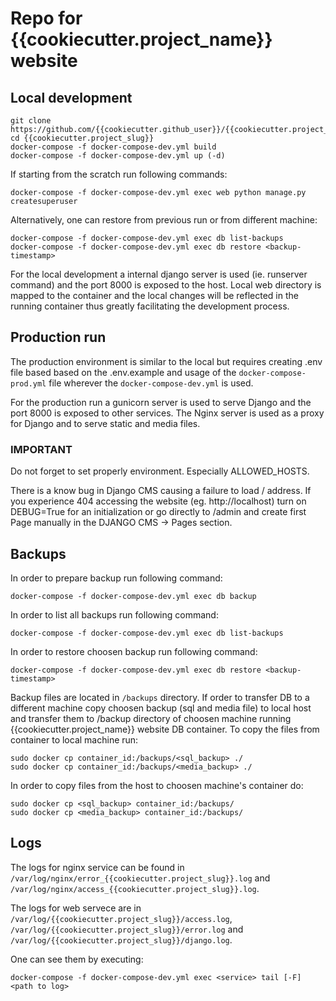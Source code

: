 # Repo for {{cookiecutter.project_name}} website

## Local development

```
git clone https://github.com/{{cookiecutter.github_user}}/{{cookiecutter.project_slug}}
cd {{cookiecutter.project_slug}}
docker-compose -f docker-compose-dev.yml build
docker-compose -f docker-compose-dev.yml up (-d)
```

If starting from the scratch run following commands:
```
docker-compose -f docker-compose-dev.yml exec web python manage.py createsuperuser
```

Alternatively, one can restore from previous run or from different machine:
```
docker-compose -f docker-compose-dev.yml exec db list-backups
docker-compose -f docker-compose-dev.yml exec db restore <backup-timestamp>
```

For the local development a internal django server is used (ie. runserver command)
and the port 8000 is exposed to the host. Local web directory is mapped to the
container and the local changes will be reflected in the running container thus
greatly facilitating the development process.

## Production run

The production environment is similar to the local but requires creating .env file
based based on the .env.example and usage of the `docker-compose-prod.yml` file
wherever the `docker-compose-dev.yml` is used.


For the production run a gunicorn server is used to serve Django
and the port 8000 is exposed to other services. The Nginx server
is used as a proxy for Django and to serve static and media files.

### IMPORTANT

Do not forget to set properly environment. Especially ALLOWED_HOSTS.

There is a know bug in Django CMS causing a failure to load / address.
If you experience 404 accessing the website (eg. http://localhost)
turn on DEBUG=True for an initialization or go directly to /admin
and create first Page manually in the DJANGO CMS -> Pages section.


## Backups

In order to prepare backup run following command:
```
docker-compose -f docker-compose-dev.yml exec db backup
```

In order to list all backups run following command:
```
docker-compose -f docker-compose-dev.yml exec db list-backups
```

In order to restore choosen backup run following command:
```
docker-compose -f docker-compose-dev.yml exec db restore <backup-timestamp>
```

Backup files are located in `/backups` directory. If order to transfer
DB to a different machine copy choosen backup (sql and media file) to
local host and transfer them to /backup directory of choosen machine
running {{cookiecutter.project_name}} website DB container. To copy the files from container
to local machine run:

```
sudo docker cp container_id:/backups/<sql_backup> ./
sudo docker cp container_id:/backups/<media_backup> ./
```

In order to copy files from the host to choosen machine's container do:
```
sudo docker cp <sql_backup> container_id:/backups/
sudo docker cp <media_backup> container_id:/backups/
```

## Logs

The logs for nginx service can be found in `/var/log/nginx/error_{{cookiecutter.project_slug}}.log`
and `/var/log/nginx/access_{{cookiecutter.project_slug}}.log`.

The logs for web servece are in `/var/log/{{cookiecutter.project_slug}}/access.log`,
`/var/log/{{cookiecutter.project_slug}}/error.log` and `/var/log/{{cookiecutter.project_slug}}/django.log`.

One can see them by executing:
```
docker-compose -f docker-compose-dev.yml exec <service> tail [-F] <path to log>
```